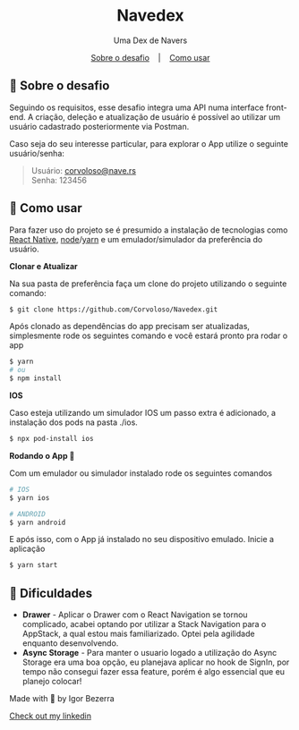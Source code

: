 <h1 align="center">
  Navedex
</h1>

<p align="center">Uma Dex de Navers</p>

<p align="center">
  <a href="#-sobre-o-desafio">Sobre o desafio</a>
  &nbsp;&nbsp;&nbsp;|&nbsp;&nbsp;&nbsp;
  <a href="#-como-usar">Como usar</a>
</p>

## 🖤 Sobre o desafio
Seguindo os requisitos, esse desafio integra uma API numa interface front-end.
A criação, deleção e atualização de usuário é possível ao utilizar um usuário cadastrado posteriormente via Postman.

Caso seja do seu interesse particular, para explorar o App utilize o seguinte usuário/senha:
> Usuário: corvoloso@nave.rs <br/>
> Senha: 123456

## 🚀 Como usar
Para fazer uso do projeto se é presumido a instalação de tecnologias como
[React Native](https://reactnative.dev/),
[node](https://nodejs.org/en/)/[yarn](https://yarnpkg.com/) e um emulador/simulador da preferência do usuário.

**Clonar e Atualizar**

Na sua pasta de preferência faça um clone do projeto utilizando o seguinte comando:

```bash
$ git clone https://github.com/Corvoloso/Navedex.git
```

Após clonado as dependências do app precisam ser atualizadas, simplesmente rode os seguintes comando e você estará pronto pra rodar o app

```bash
$ yarn
# ou
$ npm install
```

**IOS**

Caso esteja utilizando um simulador IOS um passo extra é adicionado, a instalação dos pods na pasta ./ios.

```bash
$ npx pod-install ios
```

**Rodando o App 📱**

Com um emulador ou simulador instalado rode os seguintes comandos
```bash
# IOS
$ yarn ios

# ANDROID
$ yarn android
```

E após isso, com o App já instalado no seu dispositivo emulado. Inicie a aplicação

```bash
$ yarn start
```

## 🤯 Dificuldades
- **Drawer** - Aplicar o Drawer com o React Navigation se tornou complicado, acabei optando por utilizar a Stack Navigation para o AppStack, a qual estou mais familiarizado. Optei pela agilidade enquanto desenvolvendo.
- **Async Storage** - Para manter o usuario logado a utilização do Async Storage era uma boa opção, eu planejava aplicar no hook de SignIn, por tempo não consegui fazer essa feature, porém é algo essencial que eu planejo colocar!

<p> Made with 🖤 by Igor Bezerra</p>

[Check out my linkedin](https://www.linkedin.com/in/igor-alves-bezerra-3401b6156/)
